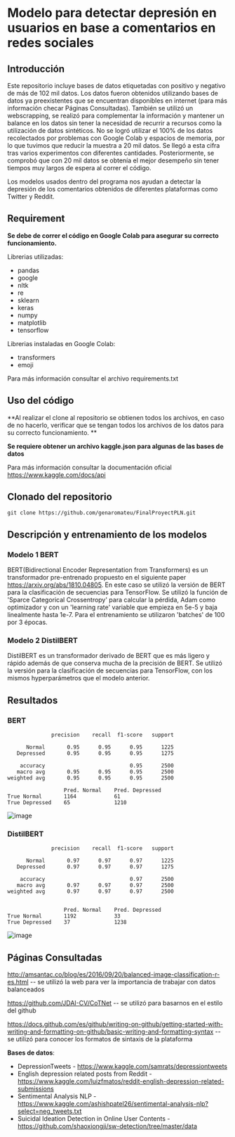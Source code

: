 # Modelo para detectar depresión en usuarios en base a comentarios en redes sociales
## Introducción
Este repositorio incluye bases de datos etiquetadas con positivo y negativo de más de 102 mil datos. Los datos fueron obtenidos utilizando bases de datos ya preexistentes que se encuentran disponibles en internet (para más información checar Páginas Consultadas). También se utilizó un webscrapping, se realizó para complementar la información y mantener un balance en los datos sin tener la necesidad de recurrir a recursos como la utilización de datos sintéticos. No se logró utilizar el 100% de los datos recolectados por problemas con Google Colab y espacios de memoria, por lo que tuvimos que reducir la muestra a 20 mil datos. Se llegó a esta cifra tras varios experimentos con diferentes cantidades. Posteriormente, se comprobó que con 20 mil datos se obtenía el mejor desempeño sin tener tiempos muy largos de espera al correr el código.

Los modelos usados dentro del programa nos ayudan a detectar la depresión de los comentarios obtenidos de diferentes plataformas como Twitter y Reddit.

## Requirement

**Se debe de correr el código en Google Colab para asegurar su correcto funcionamiento.**

Librerias utilizadas:
- pandas
- google
- nltk
- re
- sklearn
- keras
- numpy
- matplotlib
- tensorflow

Librerias instaladas en Google Colab:
- transformers
- emoji

Para más información consultar el archivo requirements.txt

## Uso del código

**Al realizar el clone al repositorio se obtienen todos los archivos, en caso de no hacerlo, verificar que se tengan todos los archivos de los datos para su correcto funcionamiento. **

**Se requiere obtener un archivo kaggle.json para algunas de las bases de datos**

Para más información consultar la documentación oficial https://www.kaggle.com/docs/api

## Clonado del repositorio
```
git clone https://github.com/genaromateu/FinalProyectPLN.git
```
## Descripción y entrenamiento de los modelos

### Modelo 1 BERT

BERT(Bidirectional Encoder Representation from Transformers) es un transformador pre-entrenado propuesto en el siguiente paper https://arxiv.org/abs/1810.04805. En este caso se utilizó la versión de BERT para la clasificación de secuencias para TensorFlow. Se utilizó la función de 'Sparce Categorical Crossentropy' para calcular la pérdida, Adam como optimizador y con un 'learning rate' variable que empieza en 5e-5 y baja linealmente hasta 1e-7. Para el entrenamiento se utilizaron 'batches' de 100 por 3 épocas.

### Modelo 2 DistilBERT

DistilBERT es un transformador derivado de BERT que es más ligero y rápido además de que conserva mucha de la precisión de BERT. Se utilizó la versión para la clasificación de secuencias para TensorFlow, con los mismos hyperparámetros que el modelo anterior.

## Resultados

### BERT

                  precision    recall  f1-score   support

          Normal       0.95      0.95      0.95      1225
       Depressed       0.95      0.95      0.95      1275

        accuracy                           0.95      2500
       macro avg       0.95      0.95      0.95      2500
    weighted avg       0.95      0.95      0.95      2500

                      Pred. Normal	  Pred. Depressed
    True Normal       1164	          61
    True Depressed	  65              1210
    
    
![image](https://user-images.githubusercontent.com/22597422/127587702-18dc116d-d16a-4727-b956-c3c7ac7740fe.png)


### DistilBERT

                  precision    recall  f1-score   support

          Normal       0.97      0.97      0.97      1225
       Depressed       0.97      0.97      0.97      1275

        accuracy                           0.97      2500
       macro avg       0.97      0.97      0.97      2500
    weighted avg       0.97      0.97      0.97      2500
    
    
                      Pred. Normal	  Pred. Depressed
    True Normal       1192	          33
    True Depressed	  37              1238



![image](https://user-images.githubusercontent.com/22597422/127587590-bbf56240-d4d8-43ea-8c01-3f5c73758f50.png)

## Páginas Consultadas

http://amsantac.co/blog/es/2016/09/20/balanced-image-classification-r-es.html -- se utilizó la web para ver la importancia de trabajar con datos balanceados

https://github.com/JDAI-CV/CoTNet -- se utilizó para basarnos en el estilo del github

https://docs.github.com/es/github/writing-on-github/getting-started-with-writing-and-formatting-on-github/basic-writing-and-formatting-syntax -- se utilizó para conocer los formatos de sintaxis de la plataforma

**Bases de datos**:
- DepressionTweets - https://www.kaggle.com/samrats/depressiontweets
- English depression related posts from Reddit - https://www.kaggle.com/luizfmatos/reddit-english-depression-related-submissions
- Sentimental Analysis NLP - https://www.kaggle.com/ashishpatel26/sentimental-analysis-nlp?select=neg_tweets.txt
- Suicidal Ideation Detection in Online User Contents - https://github.com/shaoxiongji/sw-detection/tree/master/data


